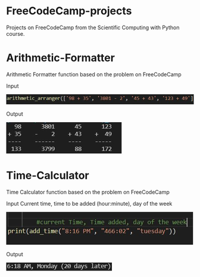 # FreeCodeCamp-projects
Projects on FreeCodeCamp from the Scientific Computing with Python course.


# Arithmetic-Formatter
Arithmetic Formatter function based on the problem on FreeCodeCamp

Input

![alt text](https://github.com/cyrillelanchua/FreeCodeCamp-projects/blob/main/Arithmetic-arranger/input.jfif)

Output

![alt text](https://github.com/cyrillelanchua/FreeCodeCamp-projects/blob/main/Arithmetic-arranger/output.jfif)


# Time-Calculator
Time Calculator function based on the problem on FreeCodeCamp

Input Current time, time to be added (hour:minute), day of the week

![alt text](https://github.com/cyrillelanchua/FreeCodeCamp-projects/blob/main/Time-Calculator/input.jfif)

Output

![alt text](https://github.com/cyrillelanchua/FreeCodeCamp-projects/blob/main/Time-Calculator/output.jfif)
